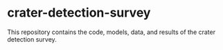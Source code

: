# crater-detection-survey
This repository contains the code, models, data, and results of the crater detection survey. 

